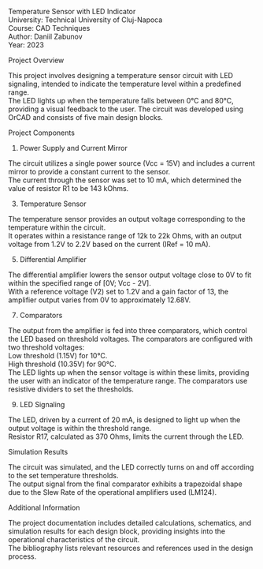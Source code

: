 Temperature Sensor with LED Indicator  
University: Technical University of Cluj-Napoca  
Course: CAD Techniques  
Author: Daniil Zabunov  
Year: 2023  

Project Overview

This project involves designing a temperature sensor circuit with LED signaling, intended to indicate the temperature level within a predefined range.  
The LED lights up when the temperature falls between 0°C and 80°C, providing a visual feedback to the user. The circuit was developed using OrCAD and consists of five main design blocks.  

Project Components

1. Power Supply and Current Mirror

The circuit utilizes a single power source (Vcc = 15V) and includes a current mirror to provide a constant current to the sensor.   
The current through the sensor was set to 10 mA, which determined the value of resistor R1 to be 143 kOhms.  

3. Temperature Sensor

The temperature sensor provides an output voltage corresponding to the temperature within the circuit.  
It operates within a resistance range of 12k to 22k Ohms, with an output voltage from 1.2V to 2.2V based on the current (IRef = 10 mA).  

5. Differential Amplifier

The differential amplifier lowers the sensor output voltage close to 0V to fit within the specified range of [0V; Vcc - 2V].  
With a reference voltage (V2) set to 1.2V and a gain factor of 13, the amplifier output varies from 0V to approximately 12.68V.  

7. Comparators

The output from the amplifier is fed into three comparators, which control the LED based on threshold voltages. The comparators are configured with two threshold voltages:  
Low threshold (1.15V) for 10°C.  
High threshold (10.35V) for 90°C.  
The LED lights up when the sensor voltage is within these limits, providing the user with an indicator of the temperature range. The comparators use resistive dividers to set the thresholds.  

9. LED Signaling

The LED, driven by a current of 20 mA, is designed to light up when the output voltage is within the threshold range.  
Resistor R17, calculated as 370 Ohms, limits the current through the LED.  

Simulation Results

The circuit was simulated, and the LED correctly turns on and off according to the set temperature thresholds.  
The output signal from the final comparator exhibits a trapezoidal shape due to the Slew Rate of the operational amplifiers used (LM124).  

Additional Information

The project documentation includes detailed calculations, schematics, and simulation results for each design block, providing insights into the operational characteristics of the circuit.  
The bibliography lists relevant resources and references used in the design process.  
